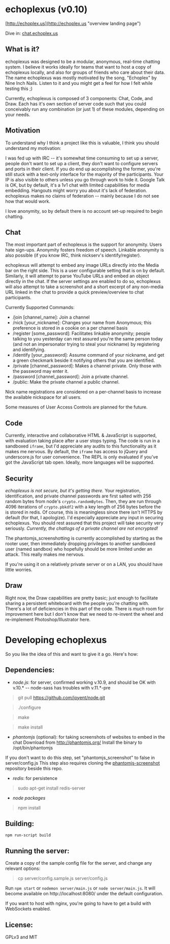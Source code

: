 echoplexus (v0.10)
==================

[http://echoplex.us](http://echoplex.us "overview landing page")

Dive in: [chat.echoplex.us](http://chat.echoplex.us/github "chat.echoplex.us /github channel")

What is it?
-----------

echoplexus was designed to be a modular, anonymous, real-time chatting system.  I believe it works ideally for teams that want to host a copy of echoplexus locally, and also for groups of friends who care about their data.  The name echoplexus was mostly motivated by the song, "Echoplex" by Nine Inch Nails.  Listen to it and you might get a feel for how I felt while testing this ;)

Currently, echoplexus is composed of 3 components: Chat, Code, and Draw.  Each has it's own section of server code such that you could conceivably run any combination (or just 1) of these modules, depending on your needs.

Motivation
----------

To understand why I think a project like this is valuable, I think you should understand my motivation:

I was fed up with IRC -- it's somewhat time consuming to set up a server, people don't want to set up a client, they don't want to configure servers and ports in their client.  If you do end up accomplishing the former, you're still stuck with a text-only interface for the majority of the participants.  Your IP is also visible to others unless you go through work to hide it.  Google Talk is OK, but by default, it's a 1v1 chat with limited capabilities for media embedding.  Hangouts might worry you about it's lack of federation.  echoplexus makes no claims of federation -- mainly because I do not see how that would work.

I love anonymity, so by default there is no account set-up required to begin chatting.

Chat
----

The most important part of echoplexus is the support for anonymity.  Users hate sign-ups.  Anonymity fosters freedom of speech.  Linkable anonymity is also possible (if you know IRC, think nickserv's identify/register).

echoplexus will attempt to embed any image URLs directly into the Media bar on the right side.  This is a user configurable setting that is on by default.  Similarly, it will attempt to parse YouTube URLs and embed an object directly in the chat.  If the server settings are enabled to do so, echoplexus will also attempt to take a screenshot and a short excerpt of any non-media URL linked in the chat to provide a quick preview/overview to chat participants.

Currently Supported Commands:
- /join [channel_name]: Join a channel
- /nick [your_nickname]: Changes your name from Anonymous; this preference is stored in a cookie on a per channel basis
- /register [some_password]: Facilitates linkable anonymity; people talking to you yesterday can rest assured you're the same person today (and not an impersonator trying to steal your nickname) by registering and identifying.
- /identify [your_password]: Assume command of your nickname, and get a green checkmark beside it notifying others that you are identified.
- /private [channel_password]: Makes a channel private.  Only those with the password may enter it.
- /password [channel_password]: Join a private channel.
- /public: Make the private channel a public channel.

Nick name registrations are considered on a per-channel basis to increase the available nickspace for all users.

Some measures of User Access Controls are planned for the future.

Code
----

Currently, interactive and collaborative HTML & JavaScript is supported, with evaluation taking place after a user stops typing.  The code is run in a sandboxed `iframe`, but I'd appreciate any audits to this functionality as it makes me nervous.  By default, the `iframe` has access to jQuery and underscore.js for user convenience.  The REPL is only evaluated if you've got the JavaScript tab open.  Ideally, more languages will be supported.

Security
--------

*echoplexus is not secure, but it's getting there.*  Your registration, identification, and private channel passwords are first salted with 256 random bytes from node's `crypto.randomBytes`.  Then, they are run through 4096 iterations of `crypto.pbkdf2` with a key length of 256 bytes before the is stored in redis.  Of course, this is meaningless since there isn't HTTPS by default (for that, I apologize).  I'd especially appreciate any input in securing echoplexus.  You should rest assured that this project will take security very seriously.  *Currently, the chatlogs of a private channel are not encrypted!*

The phantomjs_screenshotting is currently accomplished by starting as the rooter user, then immediately dropping privileges to another sandboxed user (named sandbox) who hopefully should be more limited under an attack.  This really makes me nervous.

If you're using it on a relatively private server or on a LAN, you should have little worries.

Draw
----

Right now, the Draw capabilities are pretty basic; just enough to facilitate sharing a persistent whiteboard with the people you're chatting with.  There's a lot of deficiencies in this part of the code.  There is *much* room for improvement here but I don't know that we need to re-invent the wheel and re-implement Photoshop/Illustrator here.

Developing echoplexus
=================

So you like the idea of this and want to give it a go.  Here's how:

Dependencies:
-------------
- *node.js*: for server, confirmed working v.10.9, and should be OK with v.10.* -- node-sass has troubles with v.11.*-pre

> git pull https://github.com/joyent/node.git

> ./configure

> make

> make install

- *phantomjs* (optional): for taking screenshots of websites to embed in the chat
Download from http://phantomjs.org/
Install the binary to /opt/bin/phantomjs

If you don't want to do this step, set "phantomjs_screenshot" to false in server/config.js
This step also requires cloning the [phantomjs-screenshot](https://github.com/qq99/phantomjs-screenshot) repository beside this repo.

- *redis*: for persistence
> sudo apt-get install redis-server

- *node packages*
> npm install

Building:
---------

`npm run-script build`


Running the server:
-------------------

Create a copy of the sample config file for the server, and change any relevant options:
> cp server/config.sample.js server/config.js

Run `npm start` or `nodemon server/main.js` or `node server/main.js`.  It will become available on http://localhost:8080/ under the default configuration.

If you want to host with nginx, you're going to have to get a build with WebSockets enabled.

License:
-------
GPLv3 and MIT
